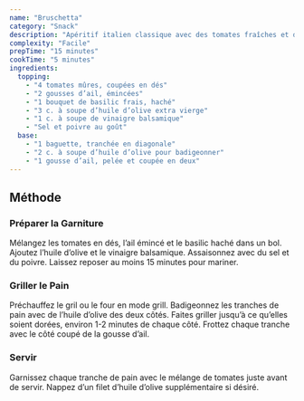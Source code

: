 ```yaml
---
name: "Bruschetta"
category: "Snack"
description: "Apéritif italien classique avec des tomates fraîches et du basilic"
complexity: "Facile"
prepTime: "15 minutes"
cookTime: "5 minutes"
ingredients:
  topping:
    - "4 tomates mûres, coupées en dés"
    - "2 gousses d’ail, émincées"
    - "1 bouquet de basilic frais, haché"
    - "3 c. à soupe d’huile d’olive extra vierge"
    - "1 c. à soupe de vinaigre balsamique"
    - "Sel et poivre au goût"
  base:
    - "1 baguette, tranchée en diagonale"
    - "2 c. à soupe d’huile d’olive pour badigeonner"
    - "1 gousse d’ail, pelée et coupée en deux"
---
```



## Méthode

### Préparer la Garniture

Mélangez les tomates en dés, l’ail émincé et le basilic haché dans un bol. Ajoutez l’huile d’olive et le vinaigre balsamique. Assaisonnez avec du sel et du poivre. Laissez reposer au moins 15 minutes pour mariner.

### Griller le Pain

Préchauffez le gril ou le four en mode grill. Badigeonnez les tranches de pain avec de l’huile d’olive des deux côtés. Faites griller jusqu’à ce qu’elles soient dorées, environ 1-2 minutes de chaque côté. Frottez chaque tranche avec le côté coupé de la gousse d’ail.

### Servir

Garnissez chaque tranche de pain avec le mélange de tomates juste avant de servir. Nappez d’un filet d’huile d’olive supplémentaire si désiré.
